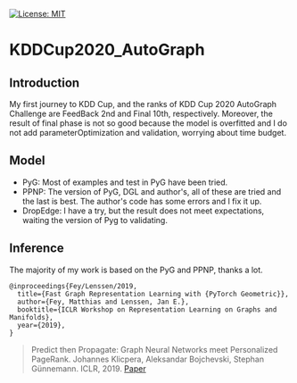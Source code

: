 [![License: MIT](https://img.shields.io/badge/license-MIT-blue)](./LICENSE)

# KDDCup2020_AutoGraph

## Introduction
My first journey to KDD Cup, and the ranks of KDD Cup 2020 AutoGraph Challenge are FeedBack 2nd and Final 10th, respectively. Moreover, the result of final phase is not so good because the model is overfitted and I do not add parameterOptimization and validation, worrying about time budget.

## Model
* PyG: Most of examples and test in PyG have been tried.
* PPNP: The version of PyG, DGL and author's, all of these are tried and the last is best. The author's code has some errors and I fix it up.
* DropEdge: I have a try, but the result does not meet expectations, waiting the version of Pyg to validating.

## Inference
The majority of my work is based on the PyG and PPNP, thanks a lot.
```
@inproceedings{Fey/Lenssen/2019,
  title={Fast Graph Representation Learning with {PyTorch Geometric}},
  author={Fey, Matthias and Lenssen, Jan E.},
  booktitle={ICLR Workshop on Representation Learning on Graphs and Manifolds},
  year={2019},
}
```
> Predict then Propagate: Graph Neural Networks meet Personalized PageRank. Johannes Klicpera, Aleksandar Bojchevski, Stephan Günnemann. ICLR, 2019. [Paper](https://arxiv.org/abs/1810.05997)
